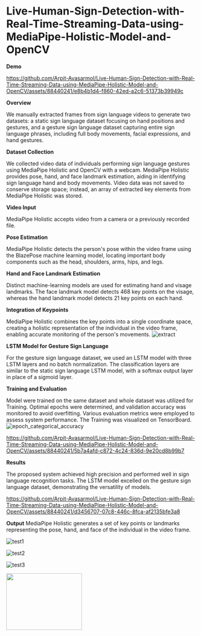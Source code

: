 # Live-Human-Sign-Detection-with-Real-Time-Streaming-Data-using-MediaPipe-Holistic-Model-and-OpenCV

**Demo**

https://github.com/Arpit-Avasarmol/Live-Human-Sign-Detection-with-Real-Time-Streaming-Data-using-MediaPipe-Holistic-Model-and-OpenCV/assets/88440241/e8b4b1d4-f860-42ed-a2c6-51373b39949c


**Overview**

We manually extracted frames from sign language videos to generate two datasets: a static sign language dataset focusing on hand positions and gestures, and a gesture sign language dataset capturing entire sign language phrases, including full body movements, facial expressions, and hand gestures.

**Dataset Collection**

We collected video data of individuals performing sign language gestures using MediaPipe Holistic and OpenCV with a webcam. MediaPipe Holistic provides pose, hand, and face landmark estimation, aiding in identifying sign language hand and body movements. Video data was not saved to conserve storage space; instead, an array of extracted key elements from MediaPipe Holistic was stored.

**Video Input**

MediaPipe Holistic accepts video from a camera or a previously recorded file.

**Pose Estimation**

MediaPipe Holistic detects the person's pose within the video frame using the BlazePose machine learning model, locating important body components such as the head, shoulders, arms, hips, and legs.

**Hand and Face Landmark Estimation**

Distinct machine-learning models are used for estimating hand and visage landmarks. The face landmark model detects 468 key points on the visage, whereas the hand landmark model detects 21 key points on each hand.

**Integration of Keypoints**

MediaPipe Holistic combines the key points into a single coordinate space, creating a holistic representation of the individual in the video frame, enabling accurate monitoring of the person's movements.
![extract](https://github.com/Arpit-Avasarmol/Live-Human-Sign-Detection-with-Real-Time-Streaming-Data-using-MediaPipe-Holistic-Model-and-OpenCV/assets/88440241/4bfde28f-9ce9-4c84-b679-77e17184cb34)


**LSTM Model for Gesture Sign Language**

For the gesture sign language dataset, we used an LSTM model with three LSTM layers and no batch normalization. The classification layers are similar to the static sign language LSTM model, with a softmax output layer in place of a sigmoid layer.

**Training and Evaluation**

Model were trained on the same dataset and whole dataset was utilized for Training. Optimal epochs were determined, and validation accuracy was monitored to avoid overfitting. Various evaluation metrics were employed to assess system performance. The Training was visualized on TensorBoard.
![epoch_categorical_accuracy](https://github.com/Arpit-Avasarmol/Live-Human-Sign-Detection-with-Real-Time-Streaming-Data-using-MediaPipe-Holistic-Model-and-OpenCV/assets/88440241/02fa0fec-26fe-4472-a988-a5f0d3b3c6fc)

https://github.com/Arpit-Avasarmol/Live-Human-Sign-Detection-with-Real-Time-Streaming-Data-using-MediaPipe-Holistic-Model-and-OpenCV/assets/88440241/5b7a4afd-c872-4c24-836d-9e20cd8b99b7

**Results**

The proposed system achieved high precision and performed well in sign language recognition tasks. The LSTM model excelled on the gesture sign language dataset, demonstrating the versatility of models.



https://github.com/Arpit-Avasarmol/Live-Human-Sign-Detection-with-Real-Time-Streaming-Data-using-MediaPipe-Holistic-Model-and-OpenCV/assets/88440241/d3456707-07c8-446c-8fca-af2135bfe3a8






**Output**
MediaPipe Holistic generates a set of key points or landmarks representing the pose, hand, and face of the individual in the video frame.

![test1](https://github.com/Arpit-Avasarmol/Live-Human-Sign-Detection-with-Real-Time-Streaming-Data-using-MediaPipe-Holistic-Model-and-OpenCV/assets/88440241/76cae28a-2945-4f3d-9551-ce9a647e80fe)

![test2](https://github.com/Arpit-Avasarmol/Live-Human-Sign-Detection-with-Real-Time-Streaming-Data-using-MediaPipe-Holistic-Model-and-OpenCV/assets/88440241/6c1ef064-0d1a-48db-8480-28331a152bee)


![test3](https://github.com/Arpit-Avasarmol/Live-Human-Sign-Detection-with-Real-Time-Streaming-Data-using-MediaPipe-Holistic-Model-and-OpenCV/assets/88440241/2187f0cf-802d-4a5b-be52-9e079fcae766)


<img src="https://github.com/Arpit-Avasarmol/Live-Human-Sign-Detection-with-Real-Time-Streaming-Data-using-MediaPipe-Holistic-Model-and-OpenCV/assets/88440241/76cae28a-2945-4f3d-9551-ce9a647e80fe" width="200" height="150">
